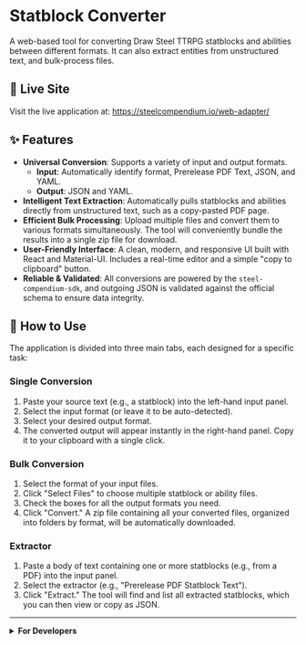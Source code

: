 # Statblock Converter

A web-based tool for converting Draw Steel TTRPG statblocks and abilities between different formats. It can also extract entities from unstructured text, and bulk-process files.

## 🚀 Live Site

Visit the live application at: https://steelcompendium.io/web-adapter/

## ✨ Features

- **Universal Conversion**: Supports a variety of input and output formats.
    - **Input**: Automatically identify format, Prerelease PDF Text, JSON, and YAML.
    - **Output**: JSON and YAML.
- **Intelligent Text Extraction**: Automatically pulls statblocks and abilities directly from unstructured text, such as a copy-pasted PDF page.
- **Efficient Bulk Processing**: Upload multiple files and convert them to various formats simultaneously. The tool will conveniently bundle the results into a single zip file for download.
- **User-Friendly Interface**: A clean, modern, and responsive UI built with React and Material-UI. Includes a real-time editor and a simple "copy to clipboard" button.
- **Reliable & Validated**: All conversions are powered by the `steel-compendium-sdk`, and outgoing JSON is validated against the official schema to ensure data integrity.

## 📖 How to Use

The application is divided into three main tabs, each designed for a specific task:

### Single Conversion
1.  Paste your source text (e.g., a statblock) into the left-hand input panel.
2.  Select the input format (or leave it to be auto-detected).
3.  Select your desired output format.
4.  The converted output will appear instantly in the right-hand panel. Copy it to your clipboard with a single click.

### Bulk Conversion
1.  Select the format of your input files.
2.  Click "Select Files" to choose multiple statblock or ability files.
3.  Check the boxes for all the output formats you need.
4.  Click "Convert." A zip file containing all your converted files, organized into folders by format, will be automatically downloaded.

### Extractor
1.  Paste a body of text containing one or more statblocks (e.g., from a PDF) into the input panel.
2.  Select the extractor (e.g., "Prerelease PDF Statblock Text").
3.  Click "Extract." The tool will find and list all extracted statblocks, which you can then view or copy as JSON.

---

<details>
<summary><b>For Developers</b></summary>

## 🛠️ Local Development

1.  **Install dependencies:**
    ```bash
    npm install
    ```

1.  **Run the development server:**
    ```bash
    npm start
    ```
    This runs the app in development mode. Open [http://localhost:3000](http://localhost:3000) to view it in your browser.

## 🔧 Architecture & Core Concepts

The conversion logic is powered by the [**steel-compendium-sdk**](https://github.com/SteelCompendium/data-sdk-npm), which provides a standardized way to work with statblock and ability data.

-   **`ConverterRegistry`**: A singleton that manages all available Readers, Writers, and Extractors.
-   **Readers**: Parse input text from a specific format into a standardized SDK object.
-   **Writers**: Format a standardized object into a specific output string.
-   **Extractors**: Find and parse entities from larger bodies of unstructured text.

For details on the data model, please refer to the `data-sdk-npm` documentation.

## 🤝 Contributing

Contributions are welcome! Please fork the repository, create a feature branch, and submit a pull request.

## 📄 License

This project is licensed under the MIT License.

</details>